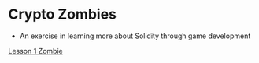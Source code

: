 # Crypto Zombies

- An exercise in learning more about Solidity through game development

[Lesson 1 Zombie](https://share.cryptozombies.io/en/lesson/1/share/h0plynprotonmail.com)
